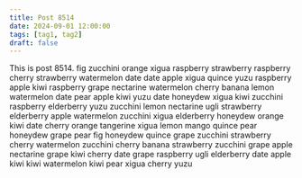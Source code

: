 ```yaml
---
title: Post 8514
date: 2024-09-01 12:00:00
tags: [tag1, tag2]
draft: false
---
```

This is post 8514.
fig
zucchini
orange
xigua
raspberry
strawberry
raspberry
cherry
strawberry
watermelon
date
date
apple
xigua
quince
yuzu
raspberry
apple
kiwi
raspberry
grape
nectarine
watermelon
cherry
banana
lemon
watermelon
date
pear
apple
kiwi
yuzu
date
honeydew
xigua
kiwi
zucchini
raspberry
elderberry
yuzu
zucchini
lemon
nectarine
ugli
strawberry
elderberry
apple
watermelon
zucchini
xigua
elderberry
honeydew
orange
kiwi
date
cherry
orange
tangerine
xigua
lemon
mango
quince
pear
honeydew
grape
pear
fig
honeydew
quince
grape
zucchini
strawberry
cherry
watermelon
zucchini
cherry
banana
strawberry
zucchini
grape
apple
nectarine
grape
kiwi
cherry
date
grape
raspberry
ugli
elderberry
date
apple
kiwi
kiwi
watermelon
kiwi
pear
xigua
cherry
yuzu
